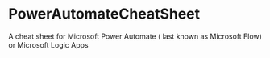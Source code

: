 # PowerAutomateCheatSheet
A cheat sheet for Microsoft Power Automate ( last known as Microsoft Flow) or Microsoft Logic Apps
